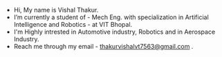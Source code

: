 -    Hi, My name is Vishal Thakur.
-    I’m currently a student of - Mech Eng. with specialization in Artificial Intelligence and Robotics - at VIT Bhopal.
-    I'm Highly intrested in Automotive industry, Robotics and in Aerospace Industry.
-    Reach me through my email - thakurvishalvt7563@gmail.com .

<!---
Vishal-0-thakur/Vishal-0-thakur is a ✨ special ✨ repository because its `README.md` (this file) appears on your GitHub profile.
You can click the Preview link to take a look at your changes.
--->
